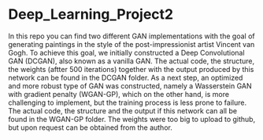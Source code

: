 # Deep_Learning_Project2

In this repo you can find two different GAN implementations with the goal of generating paintings in the style of the post-impressionist artist Vincent van Gogh. To achieve this goal, we initially constructed a Deep Convolutional GAN (DCGAN), also known as a vanilla GAN. The actual code, the structure, the weights (aftter 500 iterations) together with the output produced by this network can be found in the DCGAN folder. 
As a next step, an optimized and more robust type of GAN was constructed, namely a Wasserstein GAN with gradient penalty (WGAN-GP), which on the other hand, is more challenging to implement, but the training process is less prone to failure. The actual code, the structure and the output if this network can all be found in the WGAN-GP folder. The weights were too big to upload to github, but upon request can be obtained from the author.
